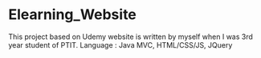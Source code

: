 # Elearning_Website
This project based on Udemy website is written by myself when I was 3rd year student of PTIT.
Language : Java MVC, HTML/CSS/JS, JQuery
